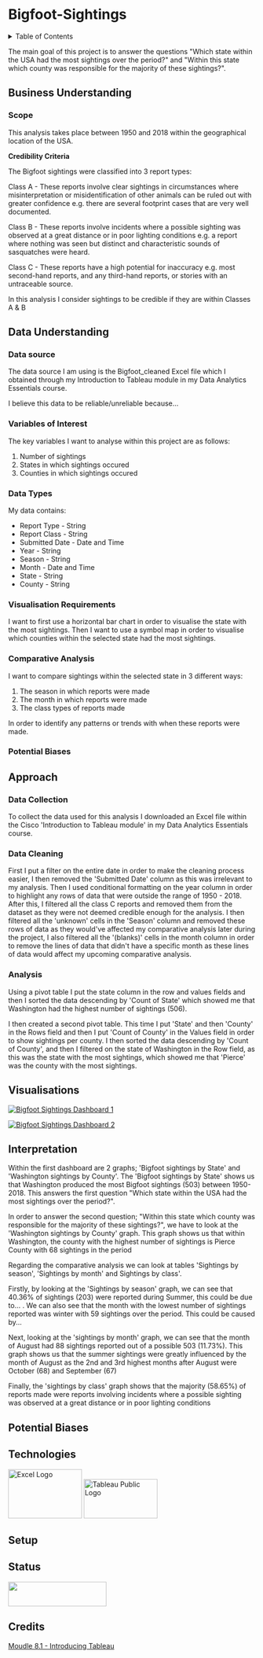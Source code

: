 <h1>Bigfoot-Sightings</h1>
<details>
  <summary>Table of Contents</summary>
  <ol>
    <li>
      <a href="">Business Understanding</a>
      <ul>
        <li><a href="">Scope</a></li>
      </ul>
    </li>
    <li>
      <a href="">Data Understanding</a>
      <ul>
        <li><a href="">Data Source</a></li>
        <li><a href="">Variables of Interest</a></li>
        <li><a href="">Data Types</a></li>
        <li><a href="">Visualisation Requirments</a></li>
        <li><a href="">Comparative Analysis</a></li>
        <li><a href="">Potential Biases</a></li>
      </ul>
    </li>
    <li>
      <a href="">Approach</a>
    </li>
    <li>
      <a href="">Visualisations</a>
    </li>
    <li>
      <a href="">Interpretations</a>
    </li>
    <li>
      <a href="">Technologies</a>
    </li>
    <li>
      <a href="">Setup</a>
    </li>
    <li>
      <a href="">Status</a>
    </li>
    <li>
      <a href="">Credits</a>
    </li>
  </ol>
</details>
<P>The main goal of this project is to answer the questions "Which state within the USA had the most sightings over the period?" and "Within this state which county was responsible for the majority of these sightings?".</P>

<h2>Business Understanding</h2>

<h3>Scope</h3>
<p>This analysis takes place between 1950 and 2018 within the geographical location of the USA.</p>

**Credibility Criteria**  
<p> The Bigfoot sightings were classified into 3 report types:

Class A - These reports involve clear sightings in circumstances where misinterpretation or misidentification of other animals can be ruled out with greater confidence e.g. there are several footprint cases that are very well documented.

Class B - These reports involve incidents where a possible sighting was observed at a great distance or in poor lighting conditions e.g. a report where nothing was seen but distinct and characteristic sounds of sasquatches were heard.

Class C - These reports have a high potential for inaccuracy e.g. most second-hand reports, and any third-hand reports, or stories with an untraceable source. </p> 

<p> In this analysis I consider sightings to be credible if they are within Classes A & B </p>

<H2>Data Understanding</H2>
<h3>Data source</h3>
<p>The data source I am using is the Bigfoot_cleaned Excel file which I obtained through my Introduction to Tableau module in my Data Analytics Essentials course.

I believe this data to be reliable/unreliable because...
</p>

<h3>Variables of Interest</h3>
<p> The key variables I want to analyse within this project are as follows:
<ol>
  <li>Number of sightings</li>
  <li>States in which sightings occured</li>
  <li>Counties in which sightings occured</li>
</ol>
</p>

<h3>Data Types</h3>
<p>My data contains:
  <ul>
    <li>Report Type - String</li>
    <li>Report Class - String</li>
    <li>Submitted Date - Date and Time</li>
    <li>Year - String</li>
    <li>Season - String</li>
    <li>Month - Date and Time</li>
    <li>State - String</li>
    <li>County - String</li>
  </ul>
</p>

<h3>Visualisation Requirements</h3> 
<p>I want to first use a horizontal bar chart in order to visualise the state with the most sightings. Then I want to use a symbol map in order to visualise which counties within the selected state had the most sightings.</p>

<h3>Comparative Analysis</h3>  
<p> I want to compare sightings within the selected state in 3 different ways: 
<ol>
  <li>The season in which reports were made</li>
  <li>The month in which reports were made </li>
  <li>The class types of reports made</li>
</ol>

In order to identify any patterns or trends with when these reports were made.</p>

<h3>Potential Biases</h3>



<H2>Approach</H2>

<h3>Data Collection</h3>
<p>To collect the data used for this analysis I downloaded an Excel file within the Cisco 'Introduction to Tableau module' in my Data Analytics Essentials course.</p>

<h3>Data Cleaning</h3>
<p>First I put a filter on the entire date in order to make the cleaning process easier, I then removed the 'Submitted Date' column as this was irrelevant to my analysis. Then I used conditional formatting on the year column in order to highlight any rows of data that were outside the range of 1950 - 2018. After this, I filtered all the class C reports and removed them from the dataset as they were not deemed credible enough for the analysis. I then filtered all the 'unknown' cells in the 'Season' column and removed these rows of data as they would've affected my comparative analysis later during the project, I also filtered all the '(blanks)' cells in the month column in order to remove the lines of data that didn't have a specific month as these lines of data would affect my upcoming comparative analysis.</p>

<h3>Analysis</h3>  
<p>Using a pivot table I put the state column in the row and values fields and then I sorted the data descending by 'Count of State' which showed me that Washington had the highest number of sightings (506).</p>

<p>I then created a second pivot table. This time I put 'State' and then 'County' in the Rows field and then I put 'Count of County' in the Values field in order to show sightings per county. I then sorted the data descending by 'Count of County', and then I filtered on the state of Washington in the Row field, as this was the state with the most sightings, which showed me that 'Pierce' was the county with the most sightings.</p>  



<h2>Visualisations</h2>
<a href="https://public.tableau.com/app/profile/deiniol.ampomah/viz/BigfootSightings_16995777430520/BigfootSightings1"> <img src="https://github.com/DkOwusuA004/Bigfoot-Sightings/assets/139594033/45f3179c-c7c2-4acd-a123-a800a1676d0c" alt="Bigfoot Sightings Dashboard 1">
</a>

<a href="https://public.tableau.com/app/profile/deiniol.ampomah/viz/BigfootSightings_16995777430520/BigfootSightings1"><img src="https://github.com/DkOwusuA004/Bigfoot-Sightings/assets/139594033/8266bedf-bb0d-46ef-b8dc-5a648bfc88cd" alt="Bigfoot Sightings Dashboard 2"></a>




<h2>Interpretation</h2>
<p>Within the first dashboard are 2 graphs; 'Bigfoot sightings by State' and 'Washington sightings by County'. The 'Bigfoot sightings by State' shows us that Washington produced the most Bigfoot sightings (503) between 1950-2018. This answers the first question "Which state within the USA had the most sightings over the period?".</p>

<p>In order to answer the second question; "Within this state which county was responsible for the majority of these sightings?", we have to look at the 'Washington sightings by County' graph. This graph shows us that within Washington, the county with the highest number of sightings is Pierce County with 68 sightings in the period</p>

<p>Regarding the comparative analysis we can look at tables 'Sightings by season', 'Sightings by month' and Sightings by class'.</p>

<p>Firstly, by looking at the 'Sightings by season' graph, we can see that 40.36% of sightings (203) were reported during Summer, this could be due to... . We can also see that the month with the lowest number of sightings reported was winter with 59 sightings over the period. This could be caused by...</p>

<p>Next, looking at the 'sightings by month' graph, we can see that the month of August had 88 sightings reported out of a possible 503 (11.73%). This graph shows us that the summer sightings were greatly influenced by the month of August as the 2nd and 3rd highest months after August were October (68) and September (67) </p>

<p>Finally, the 'sightings by class' graph shows that the majority (58.65%) of reports made were reports involving incidents where a possible sighting was observed at a great distance or in poor lighting conditions </p>
<h2>Potential Biases</h2>



<h2>Technologies</h2>
<img src="https://download.logo.wine/logo/Microsoft_Excel/Microsoft_Excel-Logo.wine.png" alt="Excel Logo" width="150" height="100">

<img src="https://github.com/DkOwusuA004/Bigfoot-Sightings/assets/139594033/1004ca36-cdf6-4025-8456-f38320fbb42b" alt="Tableau Public Logo" Width="150" height="80">


<h2>Setup</h2>

<h2>Status</h2>
<p><img src="https://geps.dev/progress/100" height="50" width="200"></p>


<h2>Credits</h2>
<a href="https://skillsforall.com/launch?id=1b81c11b-147b-49aa-8f87-a3469f24d280&tab=curriculum&view=db1d06b1-3987-55fa-8268-eaa0a91a802f&showContentView">Moudle 8.1 - Introducing Tableau</a>

